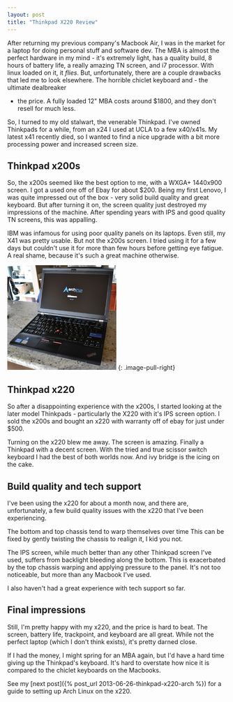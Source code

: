```yaml
---
layout: post
title: "Thinkpad X220 Review"
---
```


After returning my previous company's Macbook Air, I was in the market for a
laptop for doing personal stuff and software dev. The MBA is almost the perfect
hardware in my mind - it's extremely light, has a quality build, 8 hours of
battery life, a really amazing TN screen, and i7 processor.  With linux loaded
on it, it _flies_. But, unfortunately, there are a couple drawbacks that led me
to look elsewhere. The horrible chiclet keyboard and - the ultimate dealbreaker
- the price. A fully loaded 12" MBA costs around $1800, and they don't resell
  for much less.

So, I turned to my old stalwart, the venerable Thinkpad. I've owned Thinkpads for
a while, from an x24 I used at UCLA to a few x40/x41s. My latest x41 recently
died, so I wanted to find a nice upgrade with a bit more processing power and
increased screen size.

## Thinkpad x200s

So, the x200s seemed like the best option to me, with a WXGA+ 1440x900 screen.
I got a used one off of Ebay for about $200. Being my first Lenovo, I was quite
impressed out of the box - very solid build quality and great keyboard. But
after turning it on, the screen quality just destroyed my impressions of the
machine. After spending years with IPS and good quality TN screens, this was
appalling.

IBM was infamous for using poor quality panels on its laptops. Even still, my
X41 was pretty usable. But not the x200s screen. I tried using it for a few
days but couldn't use it for more than few hours before getting eye fatigue. A
real shame, because it's such a great machine otherwise.

![My X220](/images/james-x220.png)
{: .image-pull-right}

## Thinkpad x220

So after a disappointing experience with the x200s, I started looking at the
later model Thinkpads - particularly the X220 with it's IPS screen option. I
sold the x200s and bought an x220 with warranty off of ebay for just under $500.

Turning on the x220 blew me away. The screen is amazing. Finally a Thinkpad
with a decent screen. With the tried and true scissor switch keyboard I had the
best of both worlds now. And ivy bridge is the icing on the cake.

## Build quality and tech support

I've been using the x220 for about a month now, and there are, unfortunately, a
few build quality issues with the x220 that I've been experiencing.

The bottom and top chassis tend to warp themselves over time This can be fixed
by gently twisting the chassis to realign it, I kid you not.

The IPS screen, while much better than any other Thinkpad screen I've used,
suffers from backlight bleeding along the bottom. This is exacerbated by the
top chassis warping and applying pressure to the panel. It's not too
noticeable, but more than any Macbook I've used.

I also haven't had a great experience with tech support so far.

## Final impressions

Still, I'm pretty happy with my x220, and the price is hard to beat. The
screen, battery life, trackpoint, and keyboard are all great. While not the
perfect laptop (which I don't think exists), it's pretty darned close.

If I had the money, I might spring for an MBA again, but I'd have a hard time
giving up the Thinkpad's keyboard. It's hard to overstate how nice it is
compared to the chiclet keyboards on the Macbooks.

See my [next post]({% post_url 2013-06-26-thinkpad-x220-arch %}) for a guide to
setting up Arch Linux on the x220.
